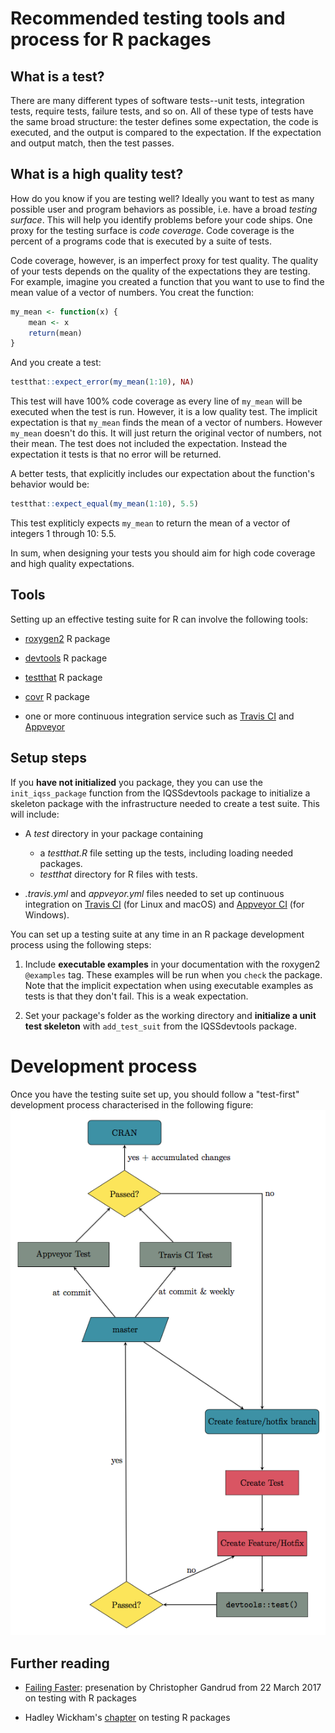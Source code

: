 # Recommended testing tools and process for R packages

## What is a test?

There are many different types of software tests--unit tests, integration tests, require tests, failure tests, and so on. All of these type of tests have the same broad structure: the tester defines some expectation, the code is executed, and the output is compared to the expectation. If the expectation and output match, then the test passes.

## What is a high quality test?

How do you know if you are testing well? Ideally you want to test as many possible user and program behaviors as possible, i.e. have a broad *testing surface*. This will help you identify problems before your code ships. One proxy for the testing surface is *code coverage*. Code coverage is the percent of a programs code that is executed by a suite of tests.

Code coverage, however, is an imperfect proxy for test quality. The quality of your tests depends on the quality of the expectations they are testing. For example, imagine you created a function that you want to use to find the mean value of a vector of numbers. You creat the function:

```R
my_mean <- function(x) {
    mean <- x
    return(mean)
}
```

And you create a test:

```R
testthat::expect_error(my_mean(1:10), NA)
```

This test will have 100% code coverage as every line of `my_mean` will be executed when the test is run. However, it is a low quality test. The implicit expectation is that `my_mean` finds the mean of a vector of numbers. However `my_mean` doesn't do this. It will just return the original vector of numbers, not their mean. The test does not included the expectation. Instead the expectation it tests is that no error will be returned.

A better tests, that explicitly includes our expectation about the function's behavior would be:

```R
testthat::expect_equal(my_mean(1:10), 5.5)
```

This test expliticly expects `my_mean` to return the mean of a vector of integers 1 through 10: 5.5.

In sum, when designing your tests you should aim for high code coverage and high quality expectations.

## Tools

Setting up an effective testing suite for R can involve the following tools:

-   [roxygen2](https://CRAN.R-project.org/package=roxygen2) R package

-   [devtools](https://CRAN.R-project.org/package=devtools) R package

-   [testthat](https://CRAN.R-project.org/package=testthat) R package

-   [covr](https://CRAN.R-project.org/package=covr) R package

-   one or more continuous integration service such as [Travis CI](https://travis-ci.org/) and [Appveyor](https://www.appveyor.com/)

## Setup steps

If you **have not initialized** you package, they you can use the `init_iqss_package` function from the IQSSdevtools package to initialize a skeleton package with the infrastructure needed to create a test suite. This will include:

-   A *test* directory in your package containing

    -   a *testthat.R* file setting up the tests, including loading needed packages.
    -   *testthat* directory for R files with tests.

-   *.travis.yml* and *appveyor.yml* files needed to set up continuous integration on [Travis CI](https://travis-ci.org/) (for Linux and macOS) and [Appveyor CI](https://www.appveyor.com/) (for Windows).

You can set up a testing suite at any time in an R package development process using the following steps:

1.  Include **executable examples** in your documentation with the roxygen2 `@examples` tag. These examples will be run when you `check` the package. Note that the implicit expectation when using executable examples as tests is that they don't fail. This is a weak expectation.

2.  Set your package's folder as the working directory and **initialize a unit test skeleton** with `add_test_suit` from the IQSSdevtools package.

# Development process

Once you have the testing suite set up, you should follow a "test-first" development process characterised in the following figure:
![R Package Development Flow Diagram](img/r-dev-flow.png)

## Further reading

-   [Failing Faster](http://slides.com/christophergandrud/failing-faster#/): presenation by Christopher Gandrud from 22 March 2017 on testing with R packages

-   Hadley Wickham's [chapter](http://r-pkgs.had.co.nz/tests.html) on testing R packages
